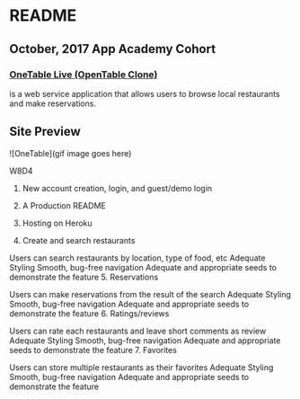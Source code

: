 # README

## October, 2017 App Academy Cohort
### [OneTable Live (OpenTable Clone)](https://onetable-jwp.herokuapp.com/)

is a web service application that allows users to browse local restaurants and make reservations.



## Site Preview
![OneTable](gif image goes here)

W8D4




1. New account creation, login, and guest/demo login

2. A Production README

3. Hosting on Heroku

4. Create and search restaurants

Users can search restaurants by location, type of food, etc
Adequate Styling
Smooth, bug-free navigation
Adequate and appropriate seeds to demonstrate the feature
5. Reservations

Users can make reservations from the result of the search
Adequate Styling
Smooth, bug-free navigation
Adequate and appropriate seeds to demonstrate the feature
6. Ratings/reviews

Users can rate each restaurants and leave short comments as review
Adequate Styling
Smooth, bug-free navigation
Adequate and appropriate seeds to demonstrate the feature
7. Favorites

Users can store multiple restaurants as their favorites
Adequate Styling
Smooth, bug-free navigation
Adequate and appropriate seeds to demonstrate the feature
